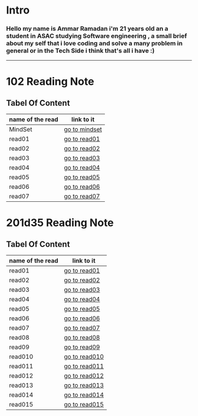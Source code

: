   # Intro
  ### Hello my name is Ammar Ramadan i'm 21 years old an a student in ASAC studying Software engineering , a small brief about my self that i love coding and solve a many problem in general or in the Tech Side i think that's all i have  :) 

----
# 102 Reading Note 
## Tabel Of Content 


name of the read | link to it
------------ | -------------
MindSet | [go to mindset](https://ammarzeyad.github.io/reading-notes/MindSet)
read01  | [go to read01](https://ammarzeyad.github.io/reading-notes/read01)
read02  | [go to read02](https://ammarzeyad.github.io/reading-notes/read02)
read03  | [go to read03](https://ammarzeyad.github.io/reading-notes/read03)
read04  | [go to read04](https://ammarzeyad.github.io/reading-notes/read04)
read05  | [go to read05](https://ammarzeyad.github.io/reading-notes/read05)
read06  | [go to read06](https://ammarzeyad.github.io/reading-notes/read06)
read07  | [go to read07](https://ammarzeyad.github.io/reading-notes/read07)
  

  # 201d35 Reading Note 
## Tabel Of Content 


name of the read | link to it
------------ | -------------
read01  | [go to read01]( )
read02  | [go to read02]( )
read03  | [go to read03]( )
read04  | [go to read04]( )
read05  | [go to read05]( )
read06  | [go to read06]( )
read07  | [go to read07]( )
read08  | [go to read08]( )
read09  | [go to read09]( )
read010  | [go to read010]( )
read011  | [go to read011]( )
read012  | [go to read012]( )
read013  | [go to read013]( )
read014  | [go to read014]( )
read015  | [go to read015]( )